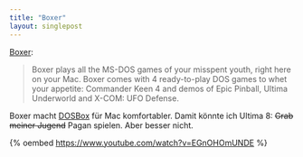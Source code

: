 ```yaml
---
title: "Boxer"
layout: singlepost
---
```


[Boxer](http://boxerapp.com/):

> Boxer plays all the MS-DOS games of your misspent youth, right here on your Mac. Boxer comes with 4 ready-to-play DOS games to whet your appetite: Commander Keen 4 and demos of Epic Pinball, Ultima Underworld and X-COM: UFO Defense.

Boxer macht [DOSBox](http://www.dosbox.com/) für Mac komfortabler. Damit könnte ich Ultima 8: <strike>Grab meiner Jugend</strike> Pagan spielen. Aber besser nicht.

{% oembed https://www.youtube.com/watch?v=EGnOHOmUNDE %}